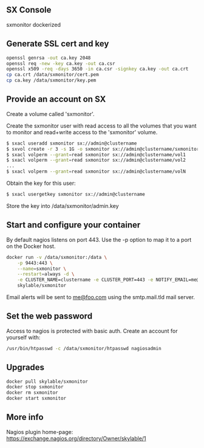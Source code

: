 ## SX Console

sxmonitor dockerized

## Generate SSL cert and key

```bash
openssl genrsa -out ca.key 2048 
openssl req -new -key ca.key -out ca.csr
openssl x509 -req -days 3650 -in ca.csr -signkey ca.key -out ca.crt
cp ca.crt /data/sxmonitor/cert.pem
cp ca.key /data/sxmonitor/key.pem
```

## Provide an account on SX

Create a volume called 'sxmonitor'.

Create the sxmonitor user with read access to all the volumes that you want to
monitor and read+write access to the 'sxmonitor' volume.

```bash
$ sxacl useradd sxmonitor sx://admin@clustername
$ sxvol create -r 3 -s 1G -o sxmonitor sx://admin@clustername/sxmonitor
$ sxacl volperm --grant=read sxmonitor sx://admin@clustername/vol1
$ sxacl volperm --grant=read sxmonitor sx://admin@clustername/vol2
...
$ sxacl volperm --grant=read sxmonitor sx://admin@clustername/volN
```

Obtain the key for this user:

```bash
$ sxacl usergetkey sxmonitor sx://admin@clustername
```

Store the key into /data/sxmonitor/admin.key

## Start and configure your container

By default nagios listens on port 443. Use the -p option to map it to a port on the Docker host.

```bash
docker run -v /data/sxmonitor:/data \
	-p 9443:443 \
	--name=sxmonitor \
	--restart=always -d \
	-e CLUSTER_NAME=clustername -e CLUSTER_PORT=443 -e NOTIFY_EMAIL=me@foo.com -e SMTP_ADDRESS=smtp.mail.tld \
	skylable/sxmonitor
```

Email alerts will be sent to me@foo.com using the smtp.mail.tld mail
server.

## Set the web password 

Access to nagios is protected with basic auth.
Create an account for yourself with:

```bash
/usr/bin/htpasswd -c /data/sxmonitor/htpasswd nagiosadmin
```

## Upgrades

```bash
docker pull skylable/sxmonitor
docker stop sxmonitor
docker rm sxmonitor
docker start sxmonitor
```

## More info

Nagios plugin home-page: https://exchange.nagios.org/directory/Owner/skylable/1

